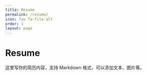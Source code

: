 ```yaml
---
title: Resume
permalink: /resume/
icon: fas fa-file-alt
order: 1
layout: page
---
```


# Resume

这里写你的简历内容，支持 Markdown 格式，可以添加文本、图片等。

